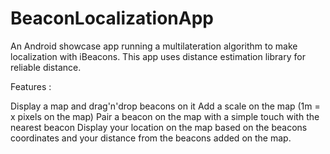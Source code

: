 # BeaconLocalizationApp
An Android showcase app running a multilateration algorithm to make localization with iBeacons.
This app uses distance estimation library for reliable distance.

Features :

Display a map and drag'n'drop beacons on it
Add a scale on the map (1m = x pixels on the map)
Pair a beacon on the map with a simple touch with the nearest beacon
Display your location on the map based on the beacons coordinates and your distance from the beacons added on the map.

